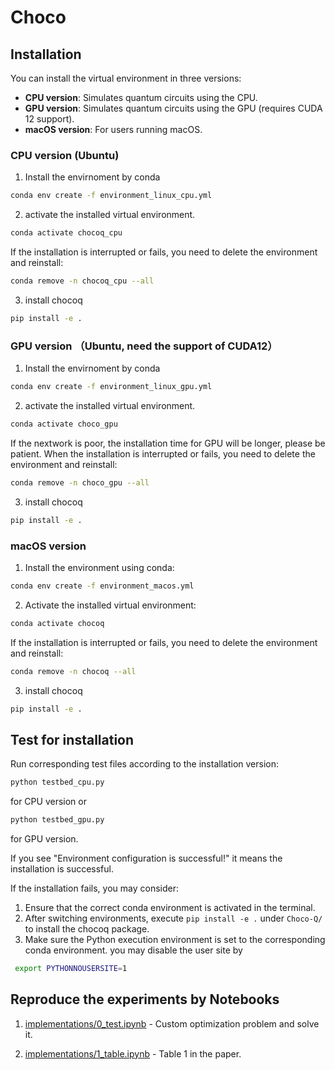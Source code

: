 # Choco

## Installation

You can install the virtual environment in three versions:

- **CPU version**: Simulates quantum circuits using the CPU.
- **GPU version**: Simulates quantum circuits using the GPU (requires CUDA 12 support).
- **macOS version**: For users running macOS.

### CPU version (Ubuntu)
1. Install the envirnoment by conda
```bash
conda env create -f environment_linux_cpu.yml
```
2. activate the installed virtual environment.
```bash
conda activate chocoq_cpu
```
If the installation is interrupted or fails, you need to delete the environment and reinstall: 
```bash
conda remove -n chocoq_cpu --all
```
3. install chocoq
```bash
pip install -e .
```


### GPU version （Ubuntu, need the support of CUDA12）
1. Install the envirnoment by conda
```bash
conda env create -f environment_linux_gpu.yml
```
2. activate the installed virtual environment.
```bash
conda activate choco_gpu
```
If the nextwork is poor, the installation time for GPU will be longer, please be patient.
When the installation is interrupted or fails, you need to delete the environment and reinstall: 
```bash
conda remove -n choco_gpu --all
```
3. install chocoq
```bash
pip install -e .
```

### macOS version
1. Install the environment using conda:
```bash
conda env create -f environment_macos.yml
```
2. Activate the installed virtual environment:
```bash
conda activate chocoq
```
If the installation is interrupted or fails, you need to delete the environment and reinstall: 
```bash
conda remove -n chocoq --all
```
3. install chocoq
```bash
pip install -e .
```

## Test for installation
Run corresponding test files according to the installation version:

```bash
python testbed_cpu.py
```
for CPU version or 
```bash
python testbed_gpu.py
```
for GPU version.

If you see "Environment configuration is successful!" it means the installation is successful.

If the installation fails, you may consider:

1. Ensure that the correct conda environment is activated in the terminal.
2. After switching environments, execute `pip install -e .` under `Choco-Q/` to install the chocoq package.
3. Make sure the Python execution environment is set to the corresponding conda environment. you may disable the user site by 
```bash
 export PYTHONNOUSERSITE=1
```

## Reproduce the experiments by Notebooks
1. [implementations/0_test.ipynb](implementations/0_test.ipynb) - Custom optimization problem and solve it.

2. [implementations/1_table.ipynb](implementations/1_table.ipynb) - Table 1 in the paper.